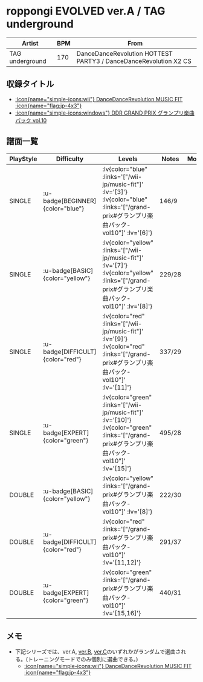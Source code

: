 # roppongi EVOLVED ver.A / TAG underground

|Artist|BPM|From|
|------|---|----|
|TAG underground|170|DanceDanceRevolution HOTTEST PARTY3 / DanceDanceRevolution X2 CS|

## 収録タイトル

- [ :icon{name="simple-icons:wii"} DanceDanceRevolution MUSIC FIT :icon{name="flag:jp-4x3"} ](/wii-jp/music-fit)
- [ :icon{name="simple-icons:windows"} DDR GRAND PRIX グランプリ楽曲パック vol.10](/grand-prix#グランプリ楽曲パック-vol10)

## 譜面一覧

|PlayStyle|Difficulty|Levels|Notes|Movie|
|---------|----------|------|-----|-----|
|SINGLE| :u-badge[BEGINNER]{color="blue"} | :lv{color="blue" :links='["/wii-jp/music-fit"]' :lv='[3]'}  :lv{color="blue" :links='["/grand-prix#グランプリ楽曲パック-vol10"]' :lv='[6]'} |146/9||
|SINGLE| :u-badge[BASIC]{color="yellow"} | :lv{color="yellow" :links='["/wii-jp/music-fit"]' :lv='[7]'}  :lv{color="yellow" :links='["/grand-prix#グランプリ楽曲パック-vol10"]' :lv='[8]'} |229/28||
|SINGLE| :u-badge[DIFFICULT]{color="red"} | :lv{color="red" :links='["/wii-jp/music-fit"]' :lv='[9]'}  :lv{color="red" :links='["/grand-prix#グランプリ楽曲パック-vol10"]' :lv='[11]'} |337/29||
|SINGLE| :u-badge[EXPERT]{color="green"} | :lv{color="green" :links='["/wii-jp/music-fit"]' :lv='[10]'}  :lv{color="green" :links='["/grand-prix#グランプリ楽曲パック-vol10"]' :lv='[15]'} |495/28||
|DOUBLE| :u-badge[BASIC]{color="yellow"} | :lv{color="yellow" :links='["/grand-prix#グランプリ楽曲パック-vol10"]' :lv='[8]'} |222/30||
|DOUBLE| :u-badge[DIFFICULT]{color="red"} | :lv{color="red" :links='["/grand-prix#グランプリ楽曲パック-vol10"]' :lv='[11,12]'} |291/37||
|DOUBLE| :u-badge[EXPERT]{color="green"} | :lv{color="green" :links='["/grand-prix#グランプリ楽曲パック-vol10"]' :lv='[15,16]'} |440/31||

## メモ

- 下記シリーズでは、ver.A, [ver.B](/wii-jp/music-fit/roppongi-evolved-ver-b), [ver.C](/wii-jp/music-fit/roppongi-evolved-ver-c)のいずれかがランダムで選曲される。(トレーニングモードでのみ個別に選曲できる。)
  - [ :icon{name="simple-icons:wii"} DanceDanceRevolution MUSIC FIT :icon{name="flag:jp-4x3"} ](/wii-jp/music-fit)
